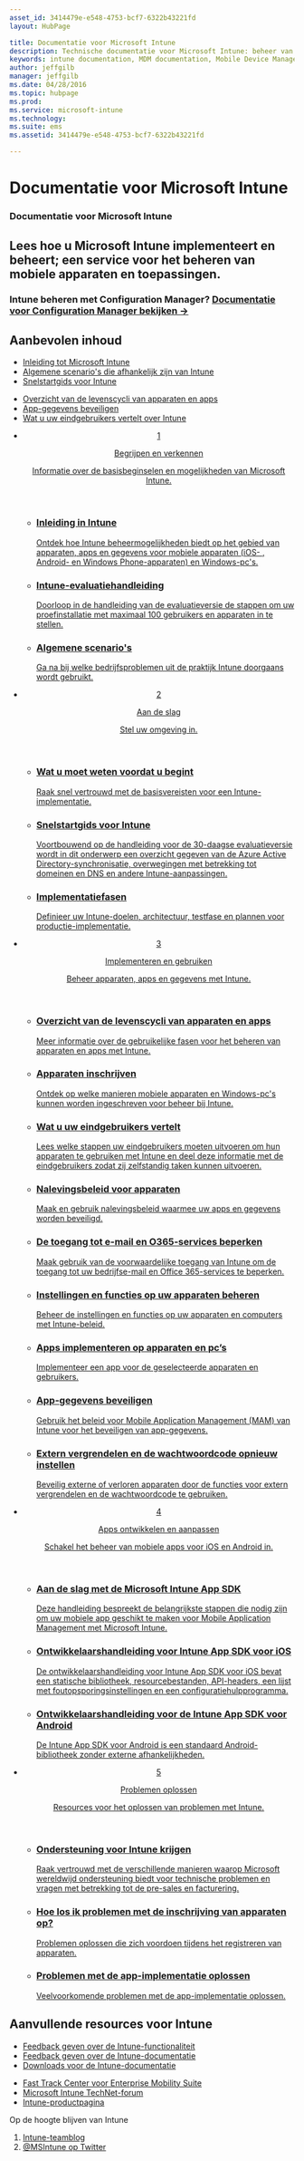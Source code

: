 ```yaml
---
asset_id: 3414479e-e548-4753-bcf7-6322b43221fd
layout: HubPage

title: Documentatie voor Microsoft Intune
description: Technische documentatie voor Microsoft Intune: beheer van mobiele apparaten en toepassingen
keywords: intune documentation, MDM documentation, Mobile Device Management Documentation, Mobile Device and Application Management Documentation
author: jeffgilb
manager: jeffgilb
ms.date: 04/28/2016
ms.topic: hubpage
ms.prod:
ms.service: microsoft-intune
ms.technology:
ms.suite: ems
ms.assetid: 3414479e-e548-4753-bcf7-6322b43221fd

---
```

# Documentatie voor Microsoft Intune
<article id="main">
    <section id="hero-content">
      <h1>Documentatie voor Microsoft Intune</h1>
      <h2>Lees hoe u Microsoft Intune implementeert en beheert; een service voor het beheren van mobiele apparaten en toepassingen.</h2>
      <h3>Intune beheren met Configuration Manager? <a href="https://technet.microsoft.com/en-us/library/mt627883.aspx" target="_blank">Documentatie voor Configuration Manager bekijken &rarr;</a></h3>
    </section>
    <section id="featured" class="container">
      <h2 class="section-heading"><span class="icon icon-warning"></span> Aanbevolen inhoud</h2>
      <div class="features row">
        <ul class="column column-half">
          <li><a href="/intune/understand-explore/introduction-to-microsoft-intune">Inleiding tot Microsoft Intune</a></li>
          <li><a href="/intune/understand-explore/common-ways-to-use-intune">Algemene scenario's die afhankelijk zijn van Intune</a></li>
          <li><a href="/intune/get-started/start-with-a-paid-subscription-to-microsoft-intune">Snelstartgids voor Intune</a></li>
        </ul>
        <ul class="column column-half">
          <li><a href="/intune/deploy-use/overview-of-device-and-app-lifecycles-in-microsoft-intune">Overzicht van de levenscycli van apparaten en apps</a></li>
          <li><a href="/intune/deploy-use/protect-app-data-using-mobile-app-management-policies-with-microsoft-intune">App-gegevens beveiligen</a></li>
          <li><a href="/intune/deploy-use/what-to-tell-your-end-users-about-using-microsoft-intune">Wat u uw eindgebruikers vertelt over Intune</a></li>
        </ul>
      </div>
    </section>
    <div id="journeys">
      <section class="container">
        <!-- <h2 class="section-heading"><span class="icon icon-inheritance"></span> Stages</h2> -->
        <ul class="journeys-list">
          <li class="journey-step">
            <header class="journey-step-header row">
              <a href="/intune/understand-explore/introduction-to-microsoft-intune">
                <div class="title column-third">
                  <span class="step-number">1</span>
                  <p>Begrijpen en verkennen</p>
                </div>
                <p class="description column-two-thirds">Informatie over de basisbeginselen en mogelijkheden van Microsoft Intune.
                </p>
              </a>
            </header>
            <section class="journey-step-elements content">
              <ul class="row">
                <li class="column-third">
                  <a href="/intune/understand-explore/introduction-to-microsoft-intune">
                    <h3>Inleiding in Intune</h3>
                    <p>Ontdek hoe Intune beheermogelijkheden biedt op het gebied van apparaten, apps en gegevens voor mobiele apparaten (iOS- , Android- en Windows Phone-apparaten) en Windows-pc's.</p>
                  </a>
                </li>
                <li class="column-third">
                  <a href="/intune/understand-explore/get-started-with-a-30-day-trial-of-microsoft-intune">
                    <h3>Intune-evaluatiehandleiding</h3>
                    <p>Doorloop in de handleiding van de evaluatieversie de stappen om uw proefinstallatie met maximaal 100 gebruikers en apparaten in te stellen.</p>
                  </a>
                </li>
                <li class="column-third">
                  <a href="/intune/understand-explore/common-ways-to-use-intune">
                    <h3>Algemene scenario's</h3>
                    <p>Ga na bij welke bedrijfsproblemen uit de praktijk Intune doorgaans wordt gebruikt.</p>
                  </a>
                </li>
              </ul>
            </section>
          </li>
          <li class="journey-step">
            <header class="journey-step-header row">
              <a href="/intune/get-started/what-to-know-before-you-start-microsoft-intune">
                <div class="title column-third">
                  <span class="step-number">2</span>
                  <p>Aan de slag</p>
                </div>
                <p class="description column-two-thirds">Stel uw omgeving in.
                </p>
              </a>
            </header>
            <section class="journey-step-elements content">
              <ul class="row">
                <li class="column-third">
                  <a href="/intune/get-started/what-to-know-before-you-start-microsoft-intune">
                    <h3>Wat u moet weten voordat u begint</h3>
                    <p>Raak snel vertrouwd met de basisvereisten voor een Intune-implementatie.</p>
                  </a>
                </li>
                <li class="column-third">
                  <a href="/intune/get-started/start-with-a-paid-subscription-to-microsoft-intune">
                    <h3>Snelstartgids voor Intune</h3>
                    <p>Voortbouwend op de handleiding voor de 30-daagse evaluatieversie wordt in dit onderwerp een overzicht gegeven van de Azure Active Directory-synchronisatie, overwegingen met betrekking tot domeinen en DNS en andere Intune-aanpassingen.</p>
                  </a>
                </li>
                <li class="column-third">
                  <a href="/intune/get-started/rollout-phases-for-microsoft-intune-deployment">
                    <h3>Implementatiefasen</h3>
                    <p>Definieer uw Intune-doelen, architectuur, testfase en plannen voor productie-implementatie.</p>
                  </a>
                </li>
              </ul>
            </section>
          </li>
          <li class="journey-step">
            <header class="journey-step-header row">
              <a href="/intune/deploy-use/overview-of-device-and-app-lifecycles-in-microsoft-intune">
                <div class="title column-third">
                  <span class="step-number">3</span>
                  <p>Implementeren en gebruiken</p>
                </div>
                <p class="description column-two-thirds">Beheer apparaten, apps en gegevens met Intune.
                </p>
              </a>
            </header>
            <section class="journey-step-elements content">
              <ul class="row">
                <li class="column-third">
                  <a href="/intune/deploy-use/overview-of-device-and-app-lifecycles-in-microsoft-intune">
                    <h3>Overzicht van de levenscycli van apparaten en apps</h3>
                    <p>Meer informatie over de gebruikelijke fasen voor het beheren van apparaten en apps met Intune.</p>
                  </a>
                </li>
                <li class="column-third">
                  <a href="/intune/deploy-use/enroll-devices-in-microsoft-intune">
                    <h3>Apparaten inschrijven</h3>
                    <p>Ontdek op welke manieren mobiele apparaten en Windows-pc's kunnen worden ingeschreven voor beheer bij Intune.</p>
                  </a>
                </li>
                <li class="column-third">
                  <a href="/intune/deploy-use/what-to-tell-your-end-users-about-using-microsoft-intune">
                    <h3>Wat u uw eindgebruikers vertelt</h3>
                    <p>Lees welke stappen uw eindgebruikers moeten uitvoeren om hun apparaten te gebruiken met Intune en deel deze informatie met de eindgebruikers zodat zij zelfstandig taken kunnen uitvoeren.</p>
                  </a>
                </li>
              </ul>
          <ul class="row">
                <li class="column-third">
                  <a href="/intune/deploy-use/introduction-to-device-compliance-policies-in-microsoft-intune">
                    <h3>Nalevingsbeleid voor apparaten</h3>
                    <p>Maak en gebruik nalevingsbeleid waarmee uw apps en gegevens worden beveiligd.</p>
                  </a>
                </li>
                <li class="column-third">
                  <a href="/intune/deploy-use/restrict-access-to-email-and-o365-services-with-microsoft-intune">
                    <h3>De toegang tot e-mail en O365-services beperken</h3>
                    <p>Maak gebruik van de voorwaardelijke toegang van Intune om de toegang tot uw bedrijfse-mail en Office 365-services te beperken.</p>
                  </a>
                </li>
                <li class="column-third">
                  <a href="/intune/deploy-use/manage-settings-and-features-on-your-devices-with-microsoft-intune-policies">
                    <h3>Instellingen en functies op uw apparaten beheren</h3>
                    <p>Beheer de instellingen en functies op uw apparaten en computers met Intune-beleid.</p>
                  </a>
                </li>
              </ul>
                <ul class="row">
                <li class="column-third">
                  <a href="/intune/deploy-use/deploy-apps-in-microsoft-intune">
                    <h3>Apps implementeren op apparaten en pc’s</h3>
                    <p>Implementeer een app voor de geselecteerde apparaten en gebruikers.</p>
                  </a>
                </li>
                <li class="column-third">
                  <a href="/intune/deploy-use/protect-app-data-using-mobile-app-management-policies-with-microsoft-intune">
                    <h3>App-gegevens beveiligen</h3>
                    <p>Gebruik het beleid voor Mobile Application Management (MAM) van Intune voor het beveiligen van app-gegevens.</p>
                  </a>
                </li>
                <li class="column-third">
                  <a href="/intune/deploy-use/use-remote-lock-and-passcode-reset-in-microsoft-intune">
                    <h3>Extern vergrendelen en de wachtwoordcode opnieuw instellen</h3>
                    <p>Beveilig externe of verloren apparaten door de functies voor extern vergrendelen en de wachtwoordcode te gebruiken.</p>
                  </a>
                </li>
              </ul>
        </section>
          </li>
          <li class="journey-step">
            <header class="journey-step-header row">
              <a href="/intune/develop/intune-app-sdk">
                <div class="title column-third">
                  <span class="step-number">4</span>
                  <p>Apps ontwikkelen en aanpassen</p>
                </div>
                <p class="description column-two-thirds">Schakel het beheer van mobiele apps voor iOS en Android in.</p>
              </a>
            </header>
            <section class="journey-step-elements content">
              <ul class="row">
                <li class="column-third">
                  <a href="/intune/develop/intune-app-sdk-get-started">
                    <h3>Aan de slag met de Microsoft Intune App SDK</h3>
                    <p>Deze handleiding bespreekt de belangrijkste stappen die nodig zijn om uw mobiele app geschikt te maken voor Mobile Application Management met Microsoft Intune.</p>
                  </a>
                </li>
                <li class="column-third">
                  <a href="/intune/develop/intune-app-sdk-ios">
                    <h3>Ontwikkelaarshandleiding voor Intune App SDK voor iOS</h3>
                    <p>De ontwikkelaarshandleiding voor Intune App SDK voor iOS bevat een statische bibliotheek, resourcebestanden, API-headers, een lijst met foutopsporingsinstellingen en een configuratiehulpprogramma.</p>
                  </a>
                </li>
                <li class="column-third">
                  <a href="/intune/develop/intune-app-sdk-android">
                    <h3>Ontwikkelaarshandleiding voor de Intune App SDK voor Android</h3>
                    <p>De Intune App SDK voor Android is een standaard Android-bibliotheek zonder externe afhankelijkheden.</p>
                  </a>
                </li>
              </ul>
            </section>
            </li>
      <li class="journey-step">
            <header class="journey-step-header row">
              <a href="/intune/troubleshoot/how-to-get-support-for-microsoft-intune">
                <div class="title column-third">
                  <span class="step-number">5</span>
                  <p>Problemen oplossen</p>
                </div>
                <p class="description column-two-thirds">Resources voor het oplossen van problemen met Intune.</p>
              </a>
            </header>
            <section class="journey-step-elements content">
              <ul class="row">
                <li class="column-third">
                  <a href="/intune/troubleshoot/how-to-get-support-for-microsoft-intune">
                    <h3>Ondersteuning voor Intune krijgen</h3>
                    <p>Raak vertrouwd met de verschillende manieren waarop Microsoft wereldwijd ondersteuning biedt voor technische problemen en vragen met betrekking tot de pre-sales en facturering.</p>
                  </a>
                </li>
                <li class="column-third">
                  <a href="/intune/troubleshoot/troubleshoot-device-enrollment-in-intune">
                    <h3>Hoe los ik problemen met de inschrijving van apparaten op?</h3>
                    <p>Problemen oplossen die zich voordoen tijdens het registreren van apparaten.</p>
                  </a>
                </li>
                <li class="column-third">
                  <a href="/intune/troubleshoot/troubleshoot-app-deployment-problems-in-microsoft-intune">
                    <h3>Problemen met de app-implementatie oplossen</h3>
                    <p>Veelvoorkomende problemen met de app-implementatie oplossen.</p>
                  </a>
                </li>
              </ul>
            </section>
          </li>
        </ul>
      </section>
    </div>
    <div class="section-border">
      <section class="resources container">
      <h2 class="section-heading"><span class="icon icon-note"></span>Aanvullende resources voor Intune</h2>
      <div class="resource-list row">
          <ul class="column-half">
          <li><a href="https://microsoftintune.uservoice.com/" target="_blank">Feedback geven over de Intune-functionaliteit</a></li>
          <li><a href="https://microsoftintune.uservoice.com/forums/297408-issues/category/113871-documentation" target="_blank">Feedback geven over de Intune-documentatie</a></li>
          <li><a href="https://gallery.technet.microsoft.com/site/search?f%5B0%5D.Type=User&f%5B0%5D.Value=ECM%20Docs%20Team%20-%20MSFT" target="_blank">Downloads voor de Intune-documentatie</a></li>
          </ul>
          <ul class="column-half">
          <li><a href="/enterprise-mobility/solutions/fasttrack-center-benefit-for-enterprise-mobility-suite-ems" target="_blank">Fast Track Center voor Enterprise Mobility Suite</a></li>
          <li><a href="https://social.technet.microsoft.com/Forums/en-US/home?category=microsoftintune&filter=alltypes&sort=lastpostdesc" target="_blank">Microsoft Intune TechNet-forum</a></li>
          <li><a href="https://www.microsoft.com/en-us/server-cloud/products/microsoft-intune/default.aspx" target="_blank">Intune-productpagina</a></li>
          </ul>
      </div>
      </section>
    </div>
    <aside class="alert alert-social">
      <p>Op de hoogte blijven van Intune</p>
      <ol class="action-list">
        <li><a href="https://blogs.technet.com/b/microsoftintune/" target="_blank" class="button-bordered button-translucent">Intune-teamblog</a></li>
        <li><a href="https://twitter.com/msintune/" target="_blank" class="button-bordered button-translucent">@MSIntune op Twitter</a></li>
      </ol>
    </aside>
</article>


<!--HONumber=Jun16_HO2-->



